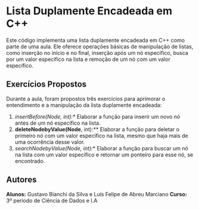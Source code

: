 # Lista Duplamente Encadeada em C++

Este código implementa uma lista duplamente encadeada em C++ como parte de uma aula. Ele oferece operações básicas de manipulação de listas, como inserção no início e no final, inserção após um nó específico, busca por um valor específico na lista e remoção de um nó com um valor específico. 

## Exercícios Propostos

Durante a aula, foram propostos três exercícios para aprimorar o entendimento e a manipulação da lista duplamente encadeada:

1. **insertBefore(Node*, int):** Elaborar a função para inserir um novo nó antes de um nó específico na lista.
2. **deleteNodebyValue(Node**, int):** Elaborar a função para deletar o primeiro nó com um valor específico na lista, mesmo que haja mais de uma ocorrência desse valor.
3. **searchNodebyValue(Node*, int):** Elaborar a função para buscar um nó na lista com um valor específico e retornar um ponteiro para esse nó, se encontrado.

## Autores

**Alunos:** Gustavo Bianchi da Silva e Luís Felipe de Abreu Marciano
**Curso:** 3º período de Ciência de Dados e I.A
